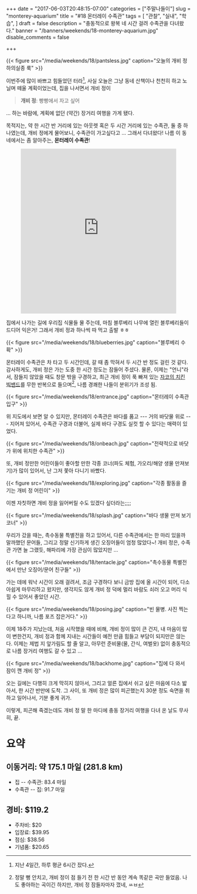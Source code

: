 +++
date = "2017-06-03T20:48:15-07:00"
categories = ["주말나들이"]
slug = "monterey-aquarium"
title = "#18 몬터레이 수족관"
tags = [
    "관찰",
    "실내",
    "학습",
    ]
draft = false
description = "충동적으로 왕복 네 시간 걸려 수족관을 다녀왔다."
banner = "/banners/weekends/18-monterey-aquarium.jpg"
disable_comments = false

+++

{{< figure
  src="/media/weekends/18/pantsless.jpg"
  caption="오늘의 개비 정 하의실종 룩" >}}

이번주에 많이 바쁘고 힘들었던 터라[^1], 사실 오늘은 그냥 동네 산책이나 천천히
하고 노닐며 떼울 계획이었는데, 집을 나서면서 개비 정이


> **개비 정**: 빵빵에서 자고 싶어

… 하는 바람에, 계획에 없던 (약간) 장거리 여행을 가게 됐다.
[^1]: 지난 4일간, 하루 평균 6시간 잤다.

목적지는, 약 한 시간 반 거리에 있는 아웃렛 혹은 두 시간 거리에 있는 수족관,
둘 중 하나였는데, 개비 정에게 물어보니, 수족관이 가고싶다고 … 
그래서 다녀왔다! 나름 이 동네에서는 좀 알아주는, **몬터레이 수족관**!

<!--more-->

<figure>
<iframe
src="https://www.google.com/maps/embed?pb=!1m18!1m12!1m3!1d3202.337237670887!2d-121.90398058433811!3d36.61826828561837!2m3!1f0!2f0!3f0!3m2!1i1024!2i768!4f13.1!3m3!1m2!1s0x808de6aa8166e4e3%3A0xb5a84a1997229b63!2sMonterey+Bay+Aquarium!5e0!3m2!1sen!2sus!4v1496550858098"
width="100%" height="450" frameborder="0" style="border:0"
allowfullscreen></iframe>
</figure>

집에서 나가는 길에 우리집 식물들 물 주는데, 마침 블루베리 나무에 열린
블루베리들이 드디어 익은거! 그래서 개비 정과 하나씩 따 먹고 출발 ㅎㅎ

{{< figure
  src="/media/weekends/18/blueberries.jpg"
  caption="블루베리 수확" >}}

몬터레이 수족관은 차 타고 두 시간인데, 갈 때 좀 막혀서 두 시간 반 정도 걸린
것 같다. 감사하게도, 개비 정은 가는 도중 한 시간 정도는 잠들어 주셨다. 
물론, 이제는 "언니"라서, 잠들지 않았을 때도 창문 밖을 구경하고, 최근 개비 정이
푹 빠져 있는 
[자코의 치킨 빅밴드](https://www.youtube.com/watch?v=A3whBVG_X1w)를 무한
반복으로 들으며[^2], 나름 경쾌한 나들이 분위기가 조성 됨.

[^2]: 정말 뻥 안치고, 개비 정이 점 들기 전 한 시간 반 동안 계속 똑같은 곡만 들었음. 나도 좋아하는 곡이긴 하지만, 개비 정 잠들자마자 껐네, ㅆㅂ

{{< figure
  src="/media/weekends/18/entrance.jpg"
  caption="몬터레이 수족관 입구" >}}

위 지도에서 보면 알 수 있지만, 몬터레이 수족관은 바다를 품고 --- 거의 바닷물
위로 --- 지어져 있어서, 수족관 구경과 더불어, 실제 바다 구경도 실컷
할 수 있다는 매력이 있었다.

{{< figure
  src="/media/weekends/18/onbeach.jpg"
  caption="전략적으로 바닷가 위에 위치한 수족관" >}}

또, 개비 정만한 어린이들이 좋아할 만한 각종 코너(파도 체험, 가오리/해양 생물 
만져보기)가 많이 있어서, 난 그저 쫓아 다니기 바빴다. 

{{< figure
  src="/media/weekends/18/exploring.jpg"
  caption="각종 활동을 즐기는 개비 정 어린이" >}}

이젠 자칫하면 개비 정을 잃어버릴 수도 있겠다 싶더라는;;;;

{{< figure
  src="/media/weekends/18/splash.jpg"
  caption="바다 생물 만져 보기 코너" >}}

우리가 갔을 때는, 촉수동물 특별전을 하고 있어서, 다른 수족관에서는 한 마리
있을까 말까했던 문어들, 그리고 정말 신기하게 생긴 오징어들이 엄청 많았다~!
개비 정은, 수족관 가면 늘 그랬듯, 해파리에 가장 관심이 많았지만 … 

{{< figure
  src="/media/weekends/18/tentacle.jpg"
  caption="촉수동물 특별전에서 만난 오징어/문어 친구들" >}}

가는 데에 워낙 시간이 오래 걸려서, 조금 구경하다 보니 금방 집에 올 시간이 되어,
다소 아쉽게 마무리하고 왔지만, 생각지도 않게 개비 정 덕에 멀리 바람도 쇠러 오고
머리 식힐 수 있어서 좋았던 시간. 

{{< figure
  src="/media/weekends/18/posing.jpg"
  caption="빈 물병. 사진 찍는다고 하니까, 나름 포즈 잡은거다." >}}

이제 18주가 지났는데, 처음 시작했을 때에 비해, 개비 정이 많이 큰 건지,
내 마음이 많이 변한건지, 개비 정과 함께 지내는 시간들이 예전 만큼 힘들고 부담이
되지만은 않는다. 이제는 제법 지 앞가림도 할 줄 알고, 아무런 준비물(물, 간식,
여벌옷) 없이 충동적으로 나름 장거리 여행도 갈 수 있고 … 

{{< figure
  src="/media/weekends/18/backhome.jpg"
  caption="집에 다 와서 잠이 깬 개비 정" >}}

오는 길에는 다행히 크게 막히지 않아서, 그리고 얼른 집에서 쉬고 싶은 마음에 다소
밟아서, 한 시간 반만에 도착. 그 사이, 또 개비 정은 많이 피곤했는지 30분 정도
숙면을 취하고 일어나서, 기분 좋게 귀가.

이렇게, 피곤해 죽겠는데도 개비 정 말 한 마디에 충동 장거리 여행을 다녀 온 날도 무사히, 끝.

# 요약

## 이동거리: 약 175.1 마일 (281.8 km)

- 집 -- 수족관: 83.4 마일
- 수족관 -- 집: 91.7 마일

## 경비: $119.2

- 주차비: $20
- 입장료: $39.95
- 점심: $38.56
- 기념품: $20.65

